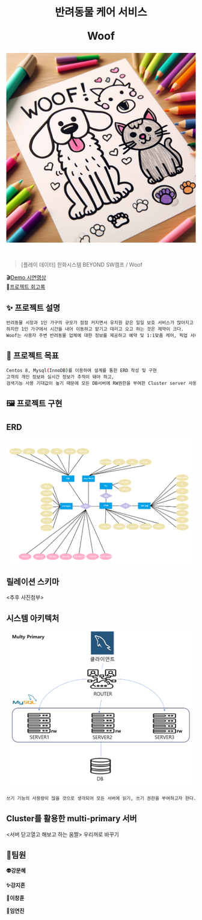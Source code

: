 <h1 align="center">
반려동물 케어 서비스  

Woof </h1>

![Alt text](img/main.jpg)

<div style="text-align: center;">
    <img src=""  style="zoom:76%" align="center"/>
</div>



> [플레이 데이터] 한화시스템 BEYOND SW캠프 / Woof


🎬[Demo 시연영상](https://www.youtube.com/watch?v=dhMrKTwNI8U&lc=UgzCJR3WxkvsckRyyO94AaABAg&ab_channel=%EB%94%B0%EB%9D%BC%ED%95%98%EB%A9%B4%EC%84%9C%EB%B0%B0%EC%9A%B0%EB%8A%94IT)   
📃[프로젝트 회고록](블로그주소)

## ✨ 프로젝트 설명

```sh
반려동물 시장과 1인 가구의 규모가 점점 커지면서 유치원 같은 일일 보호 서비스가 많아지고 있다.
하지만 1인 가구에서 시간을 내어 이동하고 맡기고 데리고 오고 하는 것은 제약이 크다.
Woof는 사용자 주변 반려동물 업체에 대한 정보를 제공하고 예약 및 1:1맞춤 케어, 픽업 서비스를 제공하고자 한다.
```

## 📌 프로젝트 목표

```sh
Centos 8, Mysql(InnoDB)를 이용하여 설계를 통한 ERD 작성 및 구현
고객의 개인 정보와 실시간 정보가 추적이 돼야 하고,
검색기능 사용 기대값이 높기 때문에 모든 DB서버에 RW권한을 부여한 Cluster server 사용
```

## 🖼️ 프로젝트 구현

ERD
------------
![Alt text](img/ERD.png)

릴레이션 스키마
------------
<추후 사진첨부>

시스템 아키텍처
-------------
![Alt text](<img/시스템 아키텍처.png>)
```sh
쓰기 기능의 사용량이 많을 것으로 생각되어 모든 서버에 읽기, 쓰기 권한을 부여하고자 한다.
```

Cluster를 활용한 multi-primary 서버 
-----------------------------------------
<서버 닫고열고 해보고 하는 움짤>
우리꺼로 바꾸기

## 🙂팀원

**👽️강문혜**

**✨강지흔**

**🚀이창훈**

**💚임연진**

